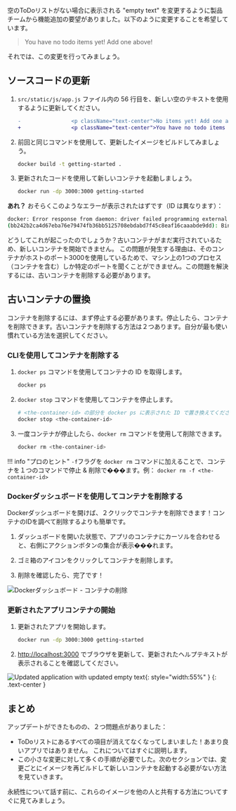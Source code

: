 空のToDoリストがない場合に表示される "empty text" を変更するように製品チームから機能追加の要望がありました。以下のように変更することを希望しています。

> You have no todo items yet! Add one above!

それでは、この変更を行ってみましょう。

## ソースコードの更新

1. `src/static/js/app.js` ファイル内の 56 行目を、新しい空のテキストを使用するように更新してください。

    ```diff
    -                <p className="text-center">No items yet! Add one above!</p>
    +                <p className="text-center">You have no todo items yet! Add one above!</p>
    ```

1. 前回と同じコマンドを使用して、更新したイメージをビルドしてみましょう。

    ```bash
    docker build -t getting-started .
    ```

1. 更新されたコードを使用して新しいコンテナを起動しましょう。

    ```bash
    docker run -dp 3000:3000 getting-started
    ```

**あれ？** おそらくこのようなエラーが表示されたはずです（ID は異なります）：

```bash
docker: Error response from daemon: driver failed programming external connectivity on endpoint laughing_burnell 
(bb242b2ca4d67eba76e79474fb36bb5125708ebdabd7f45c8eaf16caaabde9dd): Bind for 0.0.0.0:3000 failed: port is already allocated.
```

どうしてこれが起こったのでしょうか？古いコンテナがまだ実行されているため、新しいコンテナを開始できません。
この問題が発生する理由は、そのコンテナがホストのポート3000を使用しているためで、マシン上の1つのプロセス（コンテナを含む）しか特定のポートを聞くことができません。この問題を解決するには、古いコンテナを削除する必要があります。

## 古いコンテナの置換

コンテナを削除するには、まず停止する必要があります。停止したら、コンテナを削除できます。古いコンテナを削除する方法は２つあります。自分が最も使い慣れている方法を選択してください。

### CLIを使用してコンテナを削除する

1. `docker ps` コマンドを使用してコンテナの ID を取得します。

    ```bash
    docker ps
    ```

1. `docker stop` コマンドを使用してコンテナを停止します。

    ```bash
    # <the-container-id> の部分を docker ps に表示された ID で置き換えてください。
    docker stop <the-container-id>
    ```

1. 一度コンテナが停止したら、`docker rm` コマンドを使用して削除できます。

    ```bash
    docker rm <the-container-id>
    ```

!!! info "プロのヒント"
    `-f`フラグを `docker rm` コマンドに加えることで、コンテナを１つのコマンドで停止 & 削除で���ます。例： `docker rm -f <the-container-id>`

### Dockerダッシュボードを使用してコンテナを削除する

Dockerダッシュボードを開けば、２クリックでコンテナを削除できます！コンテナのIDを調べて削除するよりも簡単です。

1. ダッシュボードを開いた状態で、アプリのコンテナにカーソルを合わせると、右側にアクションボタンの集合が表示���れます。

1. ゴミ箱のアイコンをクリックしてコンテナを削除します。

1. 削除を確認したら、完了です！

![Dockerダッシュボード - コンテナの削除](dashboard-removing-container.png)


### 更新されたアプリコンテナの開始

1. 更新されたアプリを開始します。

    ```bash
    docker run -dp 3000:3000 getting-started
    ```

1. [http://localhost:3000](http://localhost:3000) でブラウザを更新して、更新されたヘルプテキストが表示されることを確認してください。

![Updated application with updated empty text](todo-list-updated-empty-text.png){: style="width:55%" }
{: .text-center }


## まとめ

アップデートができたものの、２つ問題点がありました：

- ToDoリストにあるすべての項目が消えてなくなってしまいました！あまり良いアプリではありません。 これについてはすぐに説明します。
- この小さな変更に対して多くの手順が必要でした。次のセクションでは、変更ごとにイメージを再ビルドして新しいコンテナを起動する必要がない方法を見ていきます。

永続性について話す前に、これらのイメージを他の人と共有する方法についてすぐに見てみましょう。